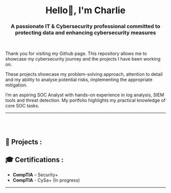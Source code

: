 <h1 align="center">Hello👋,  I'm Charlie</h1>
<h3 align="center">A passionate IT & Cybersecurity professional committed to protecting data and enhancing cybersecurity measures</h3>
 <br />


 Thank you for visiting my Github page. This repository allows me to showcase my cybersecurity journey and the projects I have been working on.

 
 These projects showcase my problem-solving approach, attention to detail and my ability to analyse potential risks, implementing the appropriate mitigation.

 I’m an aspiring SOC Analyst with hands-on experience in log analysis, SIEM tools and threat detection. My portfolio highlights my practical knowledge of core SOC tasks.

 
---



 <br />
 <br />


<h2>📁 Projects :</h2>




<h2>🎓 Certifications :</h2>

- **CompTIA** – Security+
- **CompTIA** - CySa+ (In progress)


---

 <br />

